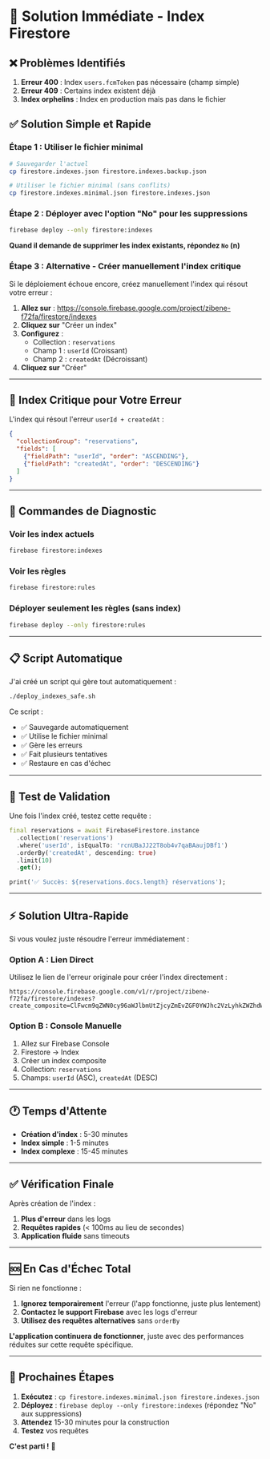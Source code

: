 # 🚀 Solution Immédiate - Index Firestore

## ❌ **Problèmes Identifiés**

1. **Erreur 400** : Index `users.fcmToken` pas nécessaire (champ simple)
2. **Erreur 409** : Certains index existent déjà
3. **Index orphelins** : Index en production mais pas dans le fichier

## ✅ **Solution Simple et Rapide**

### **Étape 1 : Utiliser le fichier minimal**

```bash
# Sauvegarder l'actuel
cp firestore.indexes.json firestore.indexes.backup.json

# Utiliser le fichier minimal (sans conflits)
cp firestore.indexes.minimal.json firestore.indexes.json
```

### **Étape 2 : Déployer avec l'option "No" pour les suppressions**

```bash
firebase deploy --only firestore:indexes
```

**Quand il demande de supprimer les index existants, répondez `No` (n)**

### **Étape 3 : Alternative - Créer manuellement l'index critique**

Si le déploiement échoue encore, créez manuellement l'index qui résout votre erreur :

1. **Allez sur** : https://console.firebase.google.com/project/zibene-f72fa/firestore/indexes
2. **Cliquez sur** "Créer un index"
3. **Configurez** :
   - Collection : `reservations`
   - Champ 1 : `userId` (Croissant)
   - Champ 2 : `createdAt` (Décroissant)
4. **Cliquez sur** "Créer"

---

## 🎯 **Index Critique pour Votre Erreur**

L'index qui résout l'erreur `userId + createdAt` :

```json
{
  "collectionGroup": "reservations",
  "fields": [
    {"fieldPath": "userId", "order": "ASCENDING"},
    {"fieldPath": "createdAt", "order": "DESCENDING"}
  ]
}
```

---

## 🔧 **Commandes de Diagnostic**

### **Voir les index actuels**
```bash
firebase firestore:indexes
```

### **Voir les règles**
```bash
firebase firestore:rules
```

### **Déployer seulement les règles (sans index)**
```bash
firebase deploy --only firestore:rules
```

---

## 📋 **Script Automatique**

J'ai créé un script qui gère tout automatiquement :

```bash
./deploy_indexes_safe.sh
```

Ce script :
- ✅ Sauvegarde automatiquement
- ✅ Utilise le fichier minimal
- ✅ Gère les erreurs
- ✅ Fait plusieurs tentatives
- ✅ Restaure en cas d'échec

---

## 🎯 **Test de Validation**

Une fois l'index créé, testez cette requête :

```dart
final reservations = await FirebaseFirestore.instance
  .collection('reservations')
  .where('userId', isEqualTo: 'rcnUBaJJ22T8ob4v7qaBAaujDBf1')
  .orderBy('createdAt', descending: true)
  .limit(10)
  .get();

print('✅ Succès: ${reservations.docs.length} réservations');
```

---

## ⚡ **Solution Ultra-Rapide**

Si vous voulez juste résoudre l'erreur immédiatement :

### **Option A : Lien Direct**
Utilisez le lien de l'erreur originale pour créer l'index directement :
```
https://console.firebase.google.com/v1/r/project/zibene-f72fa/firestore/indexes?create_composite=ClFwcm9qZWN0cy96aWJlbmUtZjcyZmEvZGF0YWJhc2VzLyhkZWZhdWx0KS9jb2xsZWN0aW9uR3JvdXBzL3Jlc2VydmF0aW9ucy9pbmRleGVzL18QARoKCgZ1c2VySWQQARoNCgljcmVhdGVkQXQQAhoMCghfX25hbWVfXxAC
```

### **Option B : Console Manuelle**
1. Allez sur Firebase Console
2. Firestore → Index
3. Créer un index composite
4. Collection: `reservations`
5. Champs: `userId` (ASC), `createdAt` (DESC)

---

## 🕐 **Temps d'Attente**

- **Création d'index** : 5-30 minutes
- **Index simple** : 1-5 minutes
- **Index complexe** : 15-45 minutes

---

## ✅ **Vérification Finale**

Après création de l'index :

1. **Plus d'erreur** dans les logs
2. **Requêtes rapides** (< 100ms au lieu de secondes)
3. **Application fluide** sans timeouts

---

## 🆘 **En Cas d'Échec Total**

Si rien ne fonctionne :

1. **Ignorez temporairement** l'erreur (l'app fonctionne, juste plus lentement)
2. **Contactez le support Firebase** avec les logs d'erreur
3. **Utilisez des requêtes alternatives** sans `orderBy`

**L'application continuera de fonctionner**, juste avec des performances réduites sur cette requête spécifique.

---

## 🎉 **Prochaines Étapes**

1. **Exécutez** : `cp firestore.indexes.minimal.json firestore.indexes.json`
2. **Déployez** : `firebase deploy --only firestore:indexes` (répondez "No" aux suppressions)
3. **Attendez** 15-30 minutes pour la construction
4. **Testez** vos requêtes

**C'est parti !** 🚀
